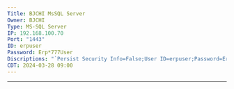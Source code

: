 ```yaml
---
Title: BJCHI MsSQL Server
Owner: BJCHI
Type: MS-SQL Server
IP: 192.168.100.70
Port: "1443"
ID: erpuser
Password: Erp*777User
Discriptions: "`Persist Security Info=False;User ID=erpuser;Password=Erp*777User;Initial Catalog=B612;Server=192.168.100.70`"
CDT: 2024-03-28 09:00
---
```

---